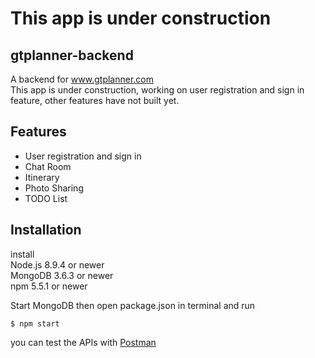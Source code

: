 # This app is under construction

## gtplanner-backend
A backend for www.gtplanner.com<br>
This app is under construction, working on user registration and sign in feature, other features have not built yet.

## Features
- User registration and sign in
- Chat Room
- Itinerary
- Photo Sharing
- TODO List

## Installation
install<br>
Node.js 8.9.4 or newer<br>
MongoDB 3.6.3 or newer <br>
npm 5.5.1 or newer<br>

Start MongoDB then open package.json in terminal and run

```
$ npm start
```
you can test the APIs with [Postman](https://www.getpostman.com/)
